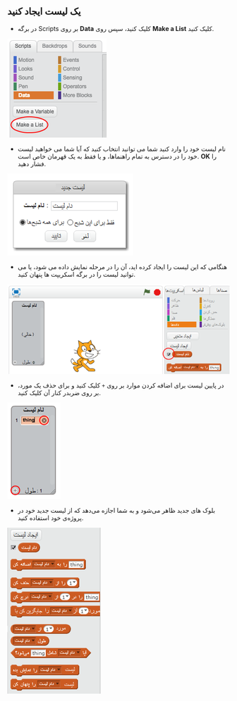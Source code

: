 ## یک لیست ایجاد کنید

+ در برگه Scripts بر روی **Data** کلیک کنید، سپس روی **Make a List** کلیک کنید.

![یک لیست ایجاد کنید](images/make-a-list.png)

+ نام لیست خود را وارد کنید شما می توانید انتخاب کنید که آیا شما می خواهید لیست خود را در دسترس به تمام راهنماها، و یا فقط به یک قهرمان خاص است. **OK** را فشار دهید.

![نام فهرست](images/list-name.png)

+ هنگامی که این لیست را ایجاد کرده اید، آن را در مرحله نمایش داده می شود، یا می توانید لیست را در برگه اسکریپت ها پنهان کنید.

![نمایش/پنهان کردن لیست](images/list-show-hide.png)

+ در پایین لیست برای اضافه کردن موارد بر روی `+` کلیک کنید و برای حذف یک مورد، بر روی ضربدر کنار آن کلیک کنید.

![نمایش/پنهان کردن لیست](images/list-add-delete.png)

+ بلوک های جدید ظاهر می‌شود و به شما اجازه می‌دهد که از لیست جدید خود در پروژه‌ی خود استفاده کنید.

![لیست بلوک ها](images/list-blocks.png)
